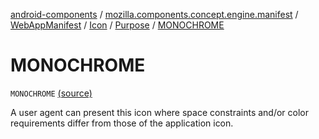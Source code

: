 [android-components](../../../../index.md) / [mozilla.components.concept.engine.manifest](../../../index.md) / [WebAppManifest](../../index.md) / [Icon](../index.md) / [Purpose](index.md) / [MONOCHROME](./-m-o-n-o-c-h-r-o-m-e.md)

# MONOCHROME

`MONOCHROME` [(source)](https://github.com/mozilla-mobile/android-components/blob/master/components/concept/engine/src/main/java/mozilla/components/concept/engine/manifest/WebAppManifest.kt#L116)

A user agent can present this icon where space constraints and/or color requirements differ from those
of the application icon.

